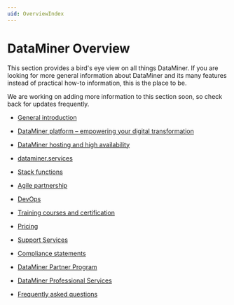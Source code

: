 ```yaml
---
uid: OverviewIndex
---
```


# DataMiner Overview

This section provides a bird's eye view on all things DataMiner. If you are looking for more general information about DataMiner and its many features instead of practical how-to information, this is the place to be.

We are working on adding more information to this section soon, so check back for updates frequently.

- [General introduction](xref:Overview_General_Introduction)

- [DataMiner platform – empowering your digital transformation](xref:Overview_Platform_intro)

- [DataMiner hosting and high availability](xref:Overview_hosting)

- [dataminer.services](xref:Overview_DCP)

- [Stack functions](xref:Overview_Stack_Functions)

- [Agile partnership](xref:Overview_Agile_Partnership_intro)

- [DevOps](xref:Overview_DevOps_index)

- [Training courses and certification](xref:Overview_Training_intro)

- [Pricing](xref:Pricing)

- [Support Services](xref:Overview_Support_DMS_M_and_S)

- [Compliance statements](xref:Overview_Compliance_Statements_intro)

- [DataMiner Partner Program](xref:Partner_Program)

- [DataMiner Professional Services](xref:Part52ProfessionalServices)

- [Frequently asked questions](xref:FAQs)
